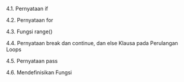 4.1. Pernyataan if

4.2. Pernyataan for

4.3. Fungsi range()

4.4. Pernyataan break dan continue, dan else Klausa pada Perulangan Loops

4.5. Pernyataan pass

4.6. Mendefinisikan Fungsi
